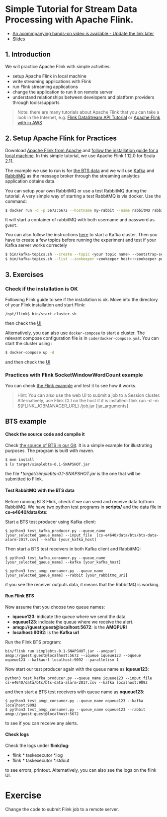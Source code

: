 # Simple Tutorial for Stream Data Processing with Apache Flink.

* [An acommpanying hands-on video is available - Update the link later](https://aalto.cloud.panopto.eu/Panopto/Pages/Viewer.aspx?id=35976699-d98c-4dee-bbe4-ac0500ab604d)
* [Slides](slide/cs-e4640-hands-on-flink-streaming.pptx)

## 1. Introduction
We will practice Apache Flink with simple activities:
* setup Apache Flink in local machine
* write streaming applications with Flink
* run Flink streaming applications
* change the application to run it on remote server
* understand relationships between developers and platform providers through tools/supports


>Note: there are many tutorials about Apache Flink that you can take a look in the Internet, e.g. [Flink DataStream API Tutorial](https://ci.apache.org/projects/flink/flink-docs-stable/getting-started/tutorials/datastream_api.html) or [Apache Flink with in AWS](https://www.youtube.com/watch?v=4FIPt87A_qM)


## 2. Setup Apache Flink for Practices

Download [Apache Flink from Apache](https://flink.apache.org/downloads.html) and [follow the installation guide for a local machine](https://ci.apache.org/projects/flink/flink-docs-release-1.9/getting-started/tutorials/local_setup.html). In this simple tutorial, we use Apache Flink 1.12.0 for Scala 2.11. 

The example we use to run is for [the BTS data](https://version.aalto.fi/gitlab/bigdataplatforms/cs-e4640-2019/tree/master/data/bts) and we will use [Kafka](https://kafka.apache.org/) and [RabbitMQ](http://www.rabbitmq.com) as the message broker through the streaming analytics application obtains data.

You can setup your own RabbitMQ or use a test RabbitMQ during the tutorial. A very simple way of starting a test RabbitMQ is via docker. Use the command:

```bash
$ docker run -d -p 5672:5672 --hostname my-rabbit --name rabbitMQ rabbitmq
```
It will start a container of rabbitMQ with both username and password as `guest`.

You can also follow the instructions [here](https://kafka.apache.org/quickstart) to start a Kafka cluster. Then you have to create a few topics before running the experiment and test if your Kafka server works correctely
```bash
$ bin/kafka-topics.sh --create --topic <your topic name> --bootstrap-server <your Kafka host ip>:<Kafka port>
$ bin/kafka-topics.sh --list --zookeeper <zookeeper host>:<zookeeper port>
```

## 3. Exercises
### Check if the installation is OK
Following Flink guide to see if the installation is ok. Move into the directory of your Flink installation and start Flink:
```
/opt/flink$ bin/start-cluster.sh
```
then check the [UI](http://localhost:8081)

Alternatively, you can also use `docker-compose` to start a cluster. The relevant compose configuration file is in `code/docker-compose.yml`.  You can start the cluster using :
```bash
$ docker-compose up -d
```
and then check the [UI](http://localhost:8081)


### Practices with Flink  SocketWindowWordCount example

You can check [the Flink example](https://ci.apache.org/projects/flink/flink-docs-release-1.9/getting-started/tutorials/local_setup.html) and test it to see how it works.

>Hint: You can also use the web UI to submit a job to a Session cluster. Alternatively, use Flink CLI on the host if it is installed: flink run -d -m ${FLINK_JOBMANAGER_URL} /job.jar [jar_arguments]

 
## BTS example

#### Check the source code and compile it
Check [the source of BTS in our Git](code/simplebts/). It is a simple example for illustrating purposes. The program is built with maven.

```bash
$ mvn install
$ ls target/simplebts-0.1-SNAPSHOT.jar
```
the file **target/simplebts-0.1-SNAPSHOT.jar* is the one that will be submitted to Flink.

#### Test RabbitMQ with the BTS data
Before running BTS Flink, check if we can send and receive data to/from RabbitMQ. We have two python test programs in **scripts/** and the data file in **cs-e4640/data/bts**:

Start a BTS test producer using Kafka client:
```
$ python3 test_kafka_producer.py --queue_name [your_selected_queue_name] --input_file  [cs-e4640/data/bts/bts-data-alarm-2017.csv] --kafka [your_kafka_host]
```
Then start a BTS test receivers in both Kafka client and RabbitMQ:
```
$ python3 test_kafka_consumer.py --queue_name [your_selected_queue_name] --kafka [your_kafka_host]

$ python3 test_amqp_consumer.py --queue_name [your_selected_queue_name] --rabbit [your_rabbitmq_uri]
```
if you see the receiver outputs data, it means that the RabbitMQ is working.

#### Run Flink BTS

Now assume that you choose two queue names:
* **iqueue123**: indicate the queue where we send the data
* **oqueue123**: indicate the queue where we receive the alert.
* **amqp://guest:guest@localhost:5672**: is the **AMQPURI**
* **localhost:9092**: is the **Kafka url**

Run the Flink BTS program:

```
bin/flink run simplebts-0.1-SNAPSHOT.jar --amqpurl  amqp://guest:guest@localhost:5672 --iqueue iqueue123 --oqueue oqueue123 --kafkaurl localhost:9092 --parallelism 1
```
Now start our test producer again with the queue name as **iqueue123**:
```
python3 test_kafka_producer.py --queue_name iqueue123 --input_file  cs-e4640/data/bts/bts-data-alarm-2017.csv --kafka localhost:9092 
```
and then start a BTS test receivers with queue name as **oqueue123**:
```
$ python3 test_amqp_consumer.py --queue_name oqueue123 --kafka localhost:9092 
$ python3 test_amqp_consumer.py --queue_name oqueue123 --rabbit  amqp://guest:guest@localhost:5672 
```
to see if you can receive any alerts.

#### Check logs
Check the logs under **flink/log**:
* flink * taskexecutor *.log
* flink * taskexecutor *.stdout

to see errors, printout.
 Alternatively, you can also see the logs on the flink UI.

 # Exercise
Change the code to submit Flink job to a remote server.